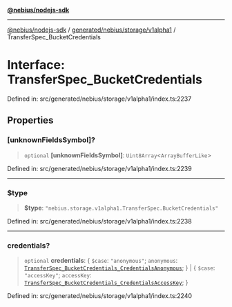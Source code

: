 [**@nebius/nodejs-sdk**](../../../../../README.md)

***

[@nebius/nodejs-sdk](../../../../../README.md) / [generated/nebius/storage/v1alpha1](../README.md) / TransferSpec\_BucketCredentials

# Interface: TransferSpec\_BucketCredentials

Defined in: src/generated/nebius/storage/v1alpha1/index.ts:2237

## Properties

### \[unknownFieldsSymbol\]?

> `optional` **\[unknownFieldsSymbol\]**: `Uint8Array`\<`ArrayBufferLike`\>

Defined in: src/generated/nebius/storage/v1alpha1/index.ts:2239

***

### $type

> **$type**: `"nebius.storage.v1alpha1.TransferSpec.BucketCredentials"`

Defined in: src/generated/nebius/storage/v1alpha1/index.ts:2238

***

### credentials?

> `optional` **credentials**: \{ `$case`: `"anonymous"`; `anonymous`: [`TransferSpec_BucketCredentials_CredentialsAnonymous`](TransferSpec_BucketCredentials_CredentialsAnonymous.md); \} \| \{ `$case`: `"accessKey"`; `accessKey`: [`TransferSpec_BucketCredentials_CredentialsAccessKey`](TransferSpec_BucketCredentials_CredentialsAccessKey.md); \}

Defined in: src/generated/nebius/storage/v1alpha1/index.ts:2240
